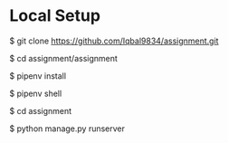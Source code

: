 # Local Setup
$ git clone https://github.com/Iqbal9834/assignment.git

$ cd assignment/assignment

$ pipenv install

$ pipenv shell

$ cd assignment

$ python manage.py runserver
